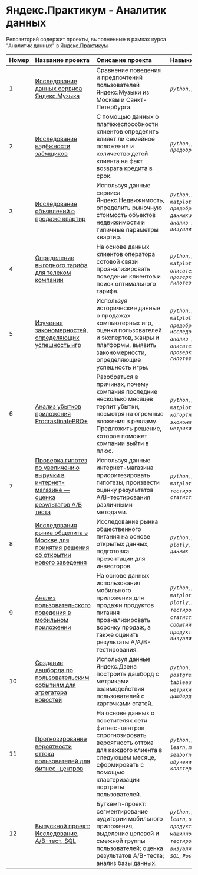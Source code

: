 # Яндекс.Практикум - Аналитик данных

Репозиторий содержит проекты, выполненные в рамках курса "Аналитик данных" в [Яндекс.Практикум](https://practicum.yandex.ru/data-analyst/)


|Номер|Название проекта | Описание проекта | Навыки и инструменты|
|:----|:--------------- | :----------------| :-------------------| 
|1|[Исследование данных сервиса Яндекс.Музыка](https://github.com/katerina-kargapolova/yandex_praktikum/tree/main/01_Исследование%20данных%20сервиса%20Яндекс.Музыка)|Сравнение поведения и предпочтений пользователей Яндекс.Музыки из Москвы и Санкт-Петербурга.| *`python`*, *`pandas`*|
|2|[Исследование надёжности заёмщиков](https://github.com/katerina-kargapolova/yandex_praktikum/tree/main/02_%20Исследование%20надёжности%20заёмщиков)|С помощью данных о платёжеспособности клиентов определить влияет ли семейное положение и количество детей клиента на факт возврата кредита в срок.| *`python`*, *`pandas`*, *`предобработка данных`*|
|3|[Исследование объявлений о продаже квартир](https://github.com/katerina-kargapolova/yandex_praktikum/tree/main/03_Исследование%20рынка%20недвижимости)|Используя данные сервиса Яндекс.Недвижимость, определить рыночную стоимость объектов недвижимости и типичные параметры квартир.| *`python`*, *`pandas`*, *`matplotlib`*, *`предобработка данных`*,*`исследовательский анализ данных`*, *`визуализация данных`*|
|4|[Определение выгодного тарифа для телеком компании](https://github.com/katerina-kargapolova/yandex_praktikum/tree/main/04_Определение%20выгодного%20тарифа%20для%20телеком%20компании)|На основе данных клиентов оператора сотовой связи проанализировать поведение клиентов и поиск оптимального тарифа.| *`python`*, *`pandas`*, *`matplotlib`*, *`numpy`*, *`scipy`*, *`описательная статистика`*, *`проверка статистических гипотез`*|
|5|[Изучение закономерностей, определяющих успешность игр](https://github.com/katerina-kargapolova/yandex_praktikum/tree/main/05_Изучение%20закономерностей%2C%20определяющих%20успешность%20игр)|Используя исторические данные о продажах компьютерных игр, оценки пользователей и экспертов, жанры и платформы, выявить закономерности, определяющие успешность игры.| *`python`*, *`pandas`*, *`matplotlib`*, *`numpy`*, *`предобработка данных`*, *`исследовательский анализ данных`*, *`описательная статистика`*, *`проверка статистических гипотез`*|
|6|[Анализ убытков приложения ProcrastinatePRO+](https://github.com/katerina-kargapolova/yandex_praktikum/tree/main/06_Анализ%20убытков%20приложения%20ProcrastinatePRO%2B)|Разобраться в причинах, почему компания последние несколько месяцев терпит убытки, несмотря на огромные вложения в рекламу. Предложить решение, которое поможет компании выйти в плюс.| *`python`*, *`pandas`*, *`matplotlib`*, *`seaborn`*, *`когортный анализ`*, *`юнит-экономика`*, *`продуктовые метрики`*|
|7|[Проверка гипотез по увеличению выручки в интернет-магазине — оценка результатов A/B теста](https://github.com/katerina-kargapolova/yandex_praktikum/tree/main/07_Проверка%20гипотез%20по%20увеличению%20выручки%20в%20интернет-магазине)|Используя данные интернет-магазина приоритезировать гипотезы, произвести оценку результатов A/B-тестирования различными методами.| *`python`*, *`pandas`*, *`matplotlib`*, *`scipy`*, *`A/B-тестирование`*, *`проверка статистических гипотез`*|
|8|[Исследования рынка общепита в Москве для принятия решения об открытии нового заведения](https://github.com/katerina-kargapolova/yandex_praktikum/tree/main/08_Исследования%20рынка%20общепита%20в%20Москве)|Исследование рынка общественного питания на основе открытых данных, подготовка презентации для инвесторов.| *`python`*, *`pandas`*, *`seaborn`*, *`plotly`*, *`визуализация данных`*|
|9|[Анализ пользовательского поведения в мобильном приложении](https://github.com/katerina-kargapolova/yandex_praktikum/tree/main/09_%20Анализ%20пользовательского%20поведения%20в%20мобильном%20приложении)|На основе данных использования мобильного приложения для продажи продуктов питания проанализировать воронку продаж, а также оценить результаты A/A/B-тестирования.| *`python`*, *`pandas`*, *`matplotlib`*, *`seaborn`*, *`plotly`*, *`A/B-тестирование`*, *`проверка статистических гипотез`*, *`событийная аналитика`*, *`продуктовые метрики`*, *`визуализация данных`*|
|10|[Создание дашборда по пользовательским событиям для агрегатора новостей](https://github.com/katerina-kargapolova/yandex_praktikum/tree/main/10_Создание%20дашборда%20по%20пользовательским%20событиям)|Используя данные Яндекс.Дзена построить дашборд с метриками взаимодействия пользователей с карточками статей.| *`python`*, *`SQLAlchemy`*, *`postgreSQL`*, *`dash`*, *`tableau`*, *`продуктовые метрики`*, *`построение дашбордов`*|
|11|[Прогнозирование вероятности оттока пользователей для фитнес-центров](https://github.com/katerina-kargapolova/yandex_praktikum/tree/main/11_Прогнозирование%20вероятности%20оттока%20пользователей%20для%20фитнес-центров)| На основе данных о посетителях сети фитнес-центров спрогнозировать вероятность оттока для каждого клиента в следующем месяце, сформировать с помощью кластеризации портреты пользователей.| *`python`*, *`pandas`*, *`scikit-learn`*, *`matplotlib`*, *`seaborn`*, *`машинное обучение`*, *`классификация`*, *`кластеризация`*|
|12|[Выпускной проект: Исследование, A/B-тест, SQL](https://github.com/katerina-kargapolova/yandex_praktikum/tree/main/12_Выпускной%20проект)| Буткемп-проект: сегментирование аудитории мобильного приложения, выделение целевой и смежной группы пользователей; оценка результатов A/B-теста; анализ базы данных.| *`python`*, *`pandas`*, *`scikit-learn`*, *`seaborn`*, *`plotly`*, *`продуктовые метрики`*, *`машинное обучение`*, *`A/B-тестирование`*, *`визуализация данных`*, *`SQL`*, *`PostgreSQL`*
